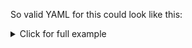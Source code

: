 So valid YAML for this could look like this:

<details>
<summary>Click for full example</summary>

{% highlight yaml %}
{{ include.options | examplify: include.type | toYAML }}
{% endhighlight %}

I used all available options in this example. You don`t need to do this! Take a look at the required fields for what you need!

</details>
